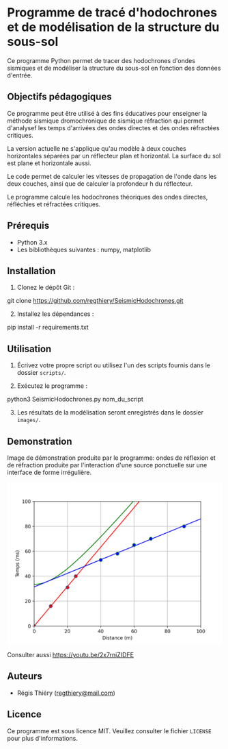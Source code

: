 # Programme de tracé d'hodochrones et de modélisation de la structure du sous-sol

Ce programme Python permet de tracer des hodochrones d'ondes sismiques et de modéliser la structure du sous-sol en fonction des données d'entrée.

## Objectifs pédagogiques

Ce programme peut être utilisé à des fins éducatives pour enseigner la
méthode sismique dromochronique de sismique réfraction qui
permet d'analysef les temps d'arrivées des ondes directes
et des ondes réfractées critiques.

La version actuelle ne s'applique qu'au modèle à deux couches horizontales
séparées par un réflecteur plan et horizontal.
La surface du sol est plane et horizontale aussi.

Le code permet de calculer les vitesses de propagation de l'onde dans les deux couches,
ainsi que de calculer la profondeur h du réflecteur.

Le programme calcule les hodochrones théoriques des ondes directes, réfléchies et réfractées critiques.


## Prérequis

- Python 3.x
- Les bibliothèques suivantes : numpy, matplotlib

## Installation

1. Clonez le dépôt Git :

git clone https://github.com/regthiery/SeismicHodochrones.git

2. Installez les dépendances :

pip install -r requirements.txt


## Utilisation

1. Écrivez votre propre script ou utilisez l'un des scripts fournis dans le dossier `scripts/`.

2. Exécutez le programme :

python3 SeismicHodochrones.py nom_du_script

3. Les résultats de la modélisation seront enregistrés dans le dossier `images/`.

## Demonstration

Image de démonstration produite par le programme: ondes de réflexion et de réfraction produite par l'interaction d'une source
ponctuelle sur une interface de forme irrégulière.

![Image de démonstration avec réflexion et réfraction des ondes sur interface à partir d'une source ponctuelle](image.png)

Consulter aussi https://youtu.be/2x7rniZIDFE

## Auteurs

- Régis Thiéry (regthiery@mail.com)

## Licence

Ce programme est sous licence MIT. Veuillez consulter le fichier `LICENSE` pour plus d'informations.
